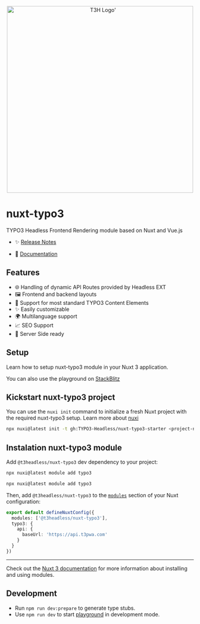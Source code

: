 <p align="center">
  <picture>
    <source media="(prefers-color-scheme: dark)" srcset="https://t3headless.macopedia.io/nuxt-typo3/logo-dark.svg">
    <img alt="T3H Logo'" src="https://t3headless.macopedia.io/nuxt-typo3/logo-light.svg" width="500">
  </picture>
</p>

# nuxt-typo3

TYPO3 Headless Frontend Rendering module based on Nuxt and Vue.js

- ✨ [Release Notes](https://github.com/TYPO3-Headless/nuxt-typo3/releases)

- 📖 [Documentation](https://t3headless.macopedia.io/nuxt-typo3)

## Features

+ 🌐 Handling of dynamic API Routes provided by Headless EXT
+ 🖼️ Frontend and backend layouts
+ 🧩 Support for most standard TYPO3 Content Elements
+ ✨ Easily customizable
+ 🌍 Multilanguage support
+ 📈 SEO Support
+ 🚀 Server Side ready

## Setup

Learn how to setup nuxt-typo3 module in your Nuxt 3 application.

You can also use the playground on [StackBlitz](https://stackblitz.com/edit/nuxt-starter-fpc2gq?file=app.vue)

## Kickstart nuxt-typo3 project

You can use the `nuxi init` command to initialize a fresh Nuxt project with the required nuxt-typo3 setup. Learn more about [nuxi](https://nuxt.com/docs/api/commands/init)

```bash [npx]
npx nuxi@latest init -t gh:TYPO3-Headless/nuxt-typo3-starter <project-name>
```

## Instalation nuxt-typo3 module

Add `@t3headless/nuxt-typo3` dev dependency to your project:

```bash [yarn]
npx nuxi@latest module add typo3
```

```bash [npm]
npx nuxi@latest module add typo3
```

Then, add `@t3headless/nuxt-typo3` to the [`modules`](https://nuxt.com/docs/guide/concepts/modules) section of your Nuxt configuration:

```ts [nuxt.config.ts]
export default defineNuxtConfig({
  modules: ['@t3headless/nuxt-typo3'],
  typo3: {
    api: {
      baseUrl: 'https://api.t3pwa.com'
    }
  }
})
```

---

Check out the [Nuxt 3 documentation](https://nuxt.com/docs/guide/concepts/modules) for more information about installing and using modules.

## Development

- Run `npm run dev:prepare` to generate type stubs.
- Use `npm run dev` to start [playground](./playground) in development mode.

